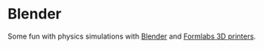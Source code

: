 # Blender
Some fun with physics simulations with [Blender](https://www.blender.org/) and [Formlabs 3D printers](https://formlabs.com/).
